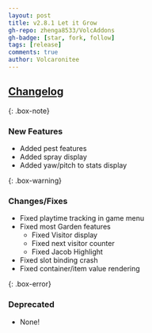```yaml
---
layout: post
title: v2.8.1 Let it Grow
gh-repo: zhenga8533/VolcAddons
gh-badge: [star, fork, follow]
tags: [release]
comments: true
author: Volcaronitee
---
```


## [Changelog](https://github.com/zhenga8533/VolcAddons/releases/tag/v2.8.1)

{: .box-note}
### New Features
- Added pest features
- Added spray display
- Added yaw/pitch to stats display

{: .box-warning}
### Changes/Fixes
- Fixed playtime tracking in game menu
- Fixed most Garden features
   - Fixed Visitor display
   - Fixed next visitor counter
   - Fixed Jacob Highlight
- Fixed slot binding crash
- Fixed container/item value rendering

{: .box-error}
### Deprecated
- None!

